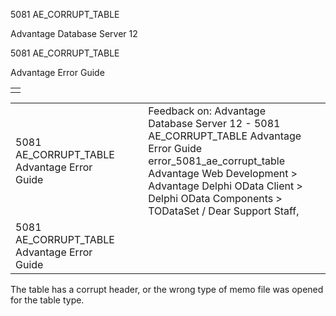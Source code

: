 5081 AE\_CORRUPT\_TABLE




Advantage Database Server 12  

5081 AE\_CORRUPT\_TABLE

Advantage Error Guide

|  |
| --- |
|  |

|  |  |  |  |  |
| --- | --- | --- | --- | --- |
| 5081 AE\_CORRUPT\_TABLE  Advantage Error Guide |  |  | Feedback on: Advantage Database Server 12 - 5081 AE\_CORRUPT\_TABLE Advantage Error Guide error\_5081\_ae\_corrupt\_table Advantage Web Development > Advantage Delphi OData Client > Delphi OData Components > TODataSet / Dear Support Staff, |  |
| 5081 AE\_CORRUPT\_TABLE  Advantage Error Guide |  |  |  |  |

The table has a corrupt header, or the wrong type of memo file was opened for the table type.